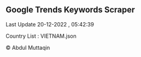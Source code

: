 

## Google Trends Keywords Scraper 
 
Last Update 20-12-2022 , 05:42:39

Country List :
VIETNAM.json



© Abdul Muttaqin 

